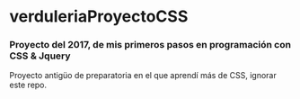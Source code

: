 # verduleriaProyectoCSS

### Proyecto del 2017, de mis primeros pasos en programación con CSS & Jquery ###

Proyecto antigüo de preparatoria en el que aprendí más de CSS, ignorar este repo.
